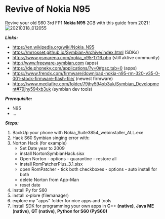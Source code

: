 # Revive of Nokia N95
Revive your old S60 3rd FP1 **Nokia N95** 2GB with this guide from 2021 !
![20210318_012055](https://user-images.githubusercontent.com/27629528/111556514-1a841600-878b-11eb-8063-5d8cac57c0eb.jpg)

**_Links:_**

- https://en.wikipedia.org/wiki/Nokia_N95
- https://mrrosset.github.io/Symbian-Archive/index.html (SDKs)
- https://www.gsmarena.com/nokia_n95-1716.php (still aktive community)
- http://www.freeware-symbian.com (apps)
- https://de.phoneky.com/applications/?v=0#gsc.tab=0 (apps)
- https://www.frendx.com/firmware/download-nokia-n95-rm-320-v35-0-001-stock-firmware-flash-file/ (newest firmware)
- https://www.mediafire.com/folder/79jhy594xb3uk/Symbian_Development#79jhy594xb3uk (symbian dev tools)

**_Prerequisite:_**

- N95
- ...

**_Steps:_**

1. BackUp your phone with Nokia_Suite3854_webinstaller_ALL.exe
2. Hack S60 Symbian singing error with:
3. Norton Hack (for example)
    - Set Date year to 2009
    - install NortonSymbianHack.sisx
    - Open Norton - options - quarantine - restore all
    - install RomPatcherPlus_3.1.sisx
    - open RomPatcher - tick both checkboxes - options - auto install for both
    - delete Norton from App-Man
    - reset date
4. install Py for S60
5. install x-plore (filemanager)
6. explore my "apps" folder for nice apps and tools
7. install SDK for programming your own apps in **C++ (native)**, **Java ME (native)**, **QT (native)**, **Python for S60 (PyS60)**
